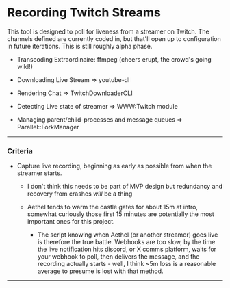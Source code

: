 # Recording Twitch Streams

This tool is designed to poll for liveness from a streamer on Twitch. The channels defined are currently coded in, but that'll open up to configuration in future iterations. This is still roughly alpha phase. 

- Transcoding Extraordinaire: ffmpeg    (cheers erupt, the crowd's going wild!)

- Downloading Live Stream => youtube-dl

- Rendering Chat => TwitchDownloaderCLI

- Detecting Live state of streamer => WWW:Twitch module

- Managing parent/child-processes and message queues => Parallel::ForkManager

---------------------------------------------------------------------------------------

### Criteria

- Capture live recording, beginning as early as possible from when the streamer starts.
    
    * I don't think this needs to be part of MVP design but redundancy and recovery from crashes *will* be a thing

    * Aethel tends to warm the castle gates for about 15m at intro, somewhat curiously those first 15 minutes are potentially the most important ones for this project.

        * The script knowing when Aethel (or another streamer) goes live is therefore the true battle. Webhooks are too slow, by the time the live notification hits discord, or X comms platform, waits for your webhook to poll, then delivers the message, and the recording actually starts - well, I think ~5m loss is a reasonable average to presume is lost with that method.

------------------------------------------------------------------------------------------

